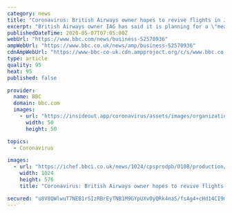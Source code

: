 ```yaml
---
category: news
title: "Coronavirus: British Airways owner hopes to revive flights in July"
excerpt: "British Airways owner IAG has said it is planning for a \"meaningful return\" of flights in July at the earliest if lockdown measures are relaxed. However, IAG - which also owns Iberia and Aer Lingus - said these plans were \"highly uncertain\","
publishedDateTime: 2020-05-07T07:05:00Z
webUrl: "https://www.bbc.com/news/business-52570936"
ampWebUrl: "https://www.bbc.co.uk/news/amp/business-52570936"
cdnAmpWebUrl: "https://www-bbc-co-uk.cdn.ampproject.org/c/s/www.bbc.co.uk/news/amp/business-52570936"
type: article
quality: 95
heat: 95
published: false

provider:
  name: BBC
  domain: bbc.com
  images:
    - url: "https://insideout.app/coronavirus/assets/images/organizations/bbc.com-50x50.jpg"
      width: 50
      height: 50

topics:
  - Coronavirus

images:
  - url: "https://ichef.bbci.co.uk/news/1024/cpsprodpb/010B/production/_112176200_gettyimages-1223011123.jpg"
    width: 1024
    height: 576
    title: "Coronavirus: British Airways owner hopes to revive flights in July"

secured: "u8V8QWlwuT7NEB1rSIzRBrEyTNB1M9GYpUXv0yQRk4naS/fsAg4+cHd14CI9m59qowcTNUL17r87CPheOCxHKtR9B9p7E1XGAqQaYwGi1mP8yGP0i1FNud1mqyZ8o6kQi9gY2v2k5K6Y9lWbp0p0m+ExziVE2/F2JQTKytZ+SzXuQOjIRXwH3TbXUtI19YklgUPX49536IvIFfGf9ZbhJOf+SHldtcoEzmfYq5Hrm/uT2j8YNcYp8WmS5umjPh0ys8cq8CWDo+lQuppyd3PKH3daXw7FeytJ97+toeKg3LnHZ6GKkbzUt2UCKvx3FiNbtkbFMxriMaIw+IAD2rD6kCw41/SMRAdIQ2g8qRJ9ONC03t+4Pt+dZpwGjEbW7hmg5+8+28G/71CF7qFoDlLapeNiFGMtlKDoDVMqeIJmSjU+YlYBcqRjVuI167ZTQNFpE2M+OoI9pmtAn/0Zn9aryqbufMLksUsTT/VIDO6jXLQ=;7FvEB9yQxJZI7MhfqXdQlQ=="
---
```


